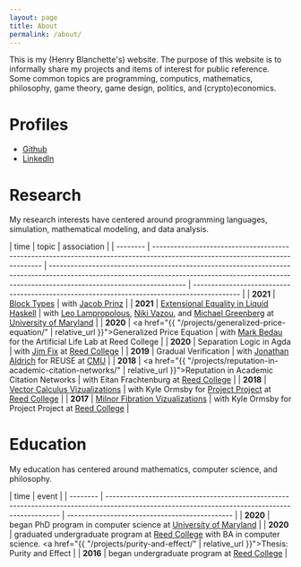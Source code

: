 ```yaml
---
layout: page
title: About
permalink: /about/
---
```


This is my (Henry Blanchette's) website. The purpose of this website is to
informally share my projects and items of interest for public reference. Some
common topics are programming, computics, mathematics, philosophy, game theory,
game design, politics, and (crypto)economics.

# Profiles

- [Github](https://github.com/riib11)
- [LinkedIn](https://www.linkedin.com/in/henry-blanchette-520542a1/)

# Research

My research interests have centered around programming languages, simulation,
mathematical modeling, and data analysis.

| time     | topic                                                                                                                         | association                                                                                                                                                                                        |
| -------- | ----------------------------------------------------------------------------------------------------------------------------- | -------------------------------------------------------------------------------------------------------------------------------------------------------------------------------------------------- | ------------------------------------------------------------------------------------------- |
| **2021** | <a href="https://github.com/Riib11/block-types">Block Types</a>                                                               | with [Jacob Prinz](https://github.com/jeprinz)                                                                                                                                                     |
| **2021** | <a href=https://github.com/Riib11/liquid-monadic-selectionsort>Extensional Equality in Liquid Haskell</a>                     | with [Leo Lampropolous](https://lemonidas.github.io), [Niki Vazou](https://nikivazou.github.io), and [Michael Greenberg](https://mgree.github.io) at [University of Maryland](https://www.umd.edu) |
| **2020** | <a href="{{ "/projects/generalized-price-equation/"                                                                           | relative_url }}">Generalized Price Equation</a>                                                                                                                                                    | with [Mark Bedau](http://people.reed.edu/~mab/) for the Artificial Life Lab at Reed College |
| **2020** | Separation Logic in Agda                                                                                                      | with [Jim Fix](https://jimfix.github.io) at [Reed College](https://www.reed.edu)                                                                                                                   |
| **2019** | Gradual Verification                                                                                                          | with [Jonathan Aldrich](http://www.cs.cmu.edu/~aldrich/) for REUSE at [CMU](https://www.cs.cmu.edu)                                                                                                |
| **2018** | <a href="{{ "/projects/reputation-in-academic-citation-networks/"                                                             | relative_url }}">Reputation in Academic Citation Networks</a>                                                                                                                                      | with Eitan Frachtenburg at [Reed College](https://www.reed.edu)                             |
| **2018** | <a href="http://people.reed.edu/~ormsbyk/projectproject/posts/milnor-fibrations.html">Vector Calculus Vizualizations</a>      | with Kyle Ormsby for [Project Project](http://people.reed.edu/~ormsbyk/projectproject/posts/milnor-fibrations.html) at [Reed College](https://www.reed.edu)                                        |
| **2017** | <a href="http://people.reed.edu/~ormsbyk/projectproject/posts/vector-calculus-demos.html">Milnor Fibration Vizualizations</a> | with Kyle Ormsby for Project Project at [Reed College](https://www.reed.edu)                                                                                                                       |

# Education

My education has centered around mathematics, computer science, and philosophy.

| time     | event                                                                                                                                           |
| -------- | ----------------------------------------------------------------------------------------------------------------------------------------------- | ---------------------------------------------- |
| **2020** | began PhD program in computer science at [University of Maryland](https://umd.edu)                                                              |
| **2020** | graduated undergraduate program at [Reed College](https://www.reed.edu) with BA in computer science. <a href="{{ "/projects/purity-and-effect/" | relative_url }}">Thesis: Purity and Effect</a> |
| **2016** | began undergraduate program at [Reed College](https://www.reed.edu)                                                                             |
